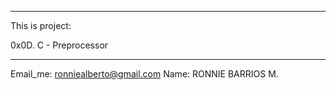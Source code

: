 **************************************************
This is project:

0x0D. C - Preprocessor
**************************************************

Email_me: ronniealberto@gmail.com
Name: RONNIE BARRIOS M.
